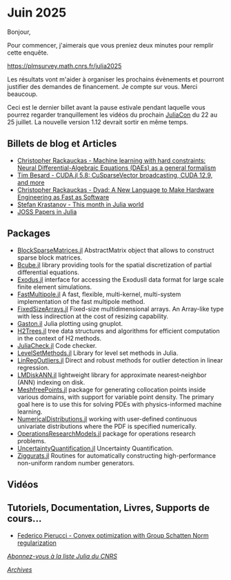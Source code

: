 # Juin 2025 

Bonjour,


Pour commencer, j'aimerais que vous preniez deux minutes pour remplir cette enquête.

https://plmsurvey.math.cnrs.fr/julia2025

Les résultats vont m'aider à organiser les prochains évènements et pourront justifier
des demandes de financement. Je compte sur vous. Merci beaucoup.

Ceci est le dernier billet avant la pause estivale pendant laquelle vous pourrez regarder tranquillement les vidéos
du prochain [JuliaCon](https://pretalx.com/juliacon-2025/schedule/) du 22 au 25 juillet. 
La nouvelle version 1.12 devrait sortir en même temps. 


## Billets de blog et Articles


- [Christopher Rackauckas - Machine learning with hard constraints: Neural Differential-Algebraic Equations (DAEs) as a general formalism](https://www.stochasticlifestyle.com/machine-learning-with-hard-constraints-neural-differential-algebraic-equations-daes-as-a-general-formalism/)
- [Tim Besard - CUDA.jl 5.8: CuSparseVector broadcasting, CUDA 12.9, and more](https://juliagpu.org/post/2025-05-14-cuda_5.8/)
- [Christopher Rackauckas - Dyad: A New Language to Make Hardware Engineering as Fast as Software](https://juliahub.com/blog/dyad-making-hardware-as-easy-as-software)
- [Stefan Krastanov - This month in Julia world](https://discourse.julialang.org/c/community/news/66)
- [JOSS Papers in Julia](https://joss.theoj.org/papers/in/Julia)

## Packages

- [BlockSparseMatrices.jl](https://github.com/djukic14/BlockSparseMatrices.jl) AbstractMatrix object that allows to construct sparse block matrices.
- [Bcube.jl](https://github.com/bcube-project/Bcube.jl) library providing tools for the spatial discretization of partial differential equations.
- [Exodus.jl](https://github.com/cmhamel/Exodus.jl)  interface for accessing the ExodusII data format for large scale finite element simulations.
- [FastMultipole.jl](https://github.com/byuflowlab/FastMultipole.jl) A fast, flexible, multi-kernel, multi-system implementation of the fast multipole method.
- [FixedSizeArrays.jl](https://github.com/JuliaArrays/FixedSizeArrays.jl) Fixed-size multidimensional arrays. An Array-like type with less indirection at the cost of resizing capability.
- [Gaston.jl](https://github.com/mbaz/Gaston.jl) Julia plotting using gnuplot.
- [H2Trees.jl](https://github.com/djukic14/H2Trees.jl) tree data structures and algorithms for efficient computation in the context of H2 methods.
- [JuliaCheck.jl](https://github.com/tiobe/JuliaCheck.jl) Code checker.
- [LevelSetMethods.jl](https://github.com/maltezfaria/LevelSetMethods.jl) Library for level set methods in Julia.
- [LinRegOutliers.jl](https://github.com/jbytecode/LinRegOutliers) Direct and robust methods for outlier detection in linear regression.
- [LMDiskANN.jl](https://github.com/mantzaris/LMDiskANN.jl/) lightweight library for approximate nearest‐neighbor (ANN) indexing on disk.
- [MeshfreePoints.jl](https://github.com/pankajkmishra/MeshfreePoints.jl) package for generating collocation points inside various domains, with support for variable point density. The primary goal here is to use this for solving PDEs with physics-informed machine learning.
- [NumericalDistributions.jl](https://github.com/mmikhasenko/NumericalDistributions.jl) working with user-defined continuous univariate distributions where the PDF is specified numerically.
- [OperationsResearchModels.jl](https://github.com/jbytecode/OperationsResearchModels.jl) package for operations research problems.
- [UncertaintyQuantification.jl](https://github.com/FriesischScott/UncertaintyQuantification.jl) Uncertainty Quantification.
- [Ziggurats.jl](https://github.com/npbarnes/Ziggurats.jl) Routines for automatically constructing high-performance non-uniform random number generators.

## Vidéos
 
## Tutoriels, Documentation, Livres, Supports de cours...

- [Federico Pierucci - Convex optimization with Group Schatten Norm regularization](https://gitlab.com/fedhat/gnn)

[*Abonnez-vous à la liste Julia du CNRS*](https://listes.services.cnrs.fr/wws/subscribe/julia)

[*Archives*](https://pnavaro.github.io/NouvellesJulia)
